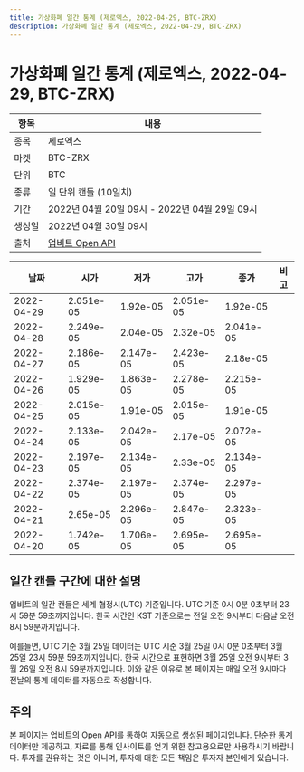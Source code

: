 ```yaml
---
title: 가상화폐 일간 통계 (제로엑스, 2022-04-29, BTC-ZRX)
description: 가상화폐 일간 통계 (제로엑스, 2022-04-29, BTC-ZRX)
---
```



가상화폐 일간 통계 (제로엑스, 2022-04-29, BTC-ZRX)
===

|항목|내용|
|--|--|
|종목|제로엑스|
|마켓|BTC-ZRX|
|단위|BTC|
|종류|일 단위 캔들 (10일치)|
|기간|2022년 04월 20일 09시 - 2022년 04월 29일 09시|
|생성일|2022년 04월 30일 09시|
|출처|[업비트 Open API](https://docs.upbit.com)|


|날짜|시가|저가|고가|종가|비고|
|--|--|--|--|--|--|
|2022-04-29|2.051e-05|1.92e-05|2.051e-05|1.92e-05|    |
|2022-04-28|2.249e-05|2.04e-05|2.32e-05|2.041e-05|    |
|2022-04-27|2.186e-05|2.147e-05|2.423e-05|2.18e-05|    |
|2022-04-26|1.929e-05|1.863e-05|2.278e-05|2.215e-05|    |
|2022-04-25|2.015e-05|1.91e-05|2.015e-05|1.91e-05|    |
|2022-04-24|2.133e-05|2.042e-05|2.17e-05|2.072e-05|    |
|2022-04-23|2.197e-05|2.134e-05|2.33e-05|2.134e-05|    |
|2022-04-22|2.374e-05|2.197e-05|2.374e-05|2.297e-05|    |
|2022-04-21|2.65e-05|2.296e-05|2.847e-05|2.323e-05|    |
|2022-04-20|1.742e-05|1.706e-05|2.695e-05|2.695e-05|    |


일간 캔들 구간에 대한 설명
---


업비트의 일간 캔들은 세계 협정시(UTC) 기준입니다. 
UTC 기준 0시 0분 0초부터 23시 59분 59초까지입니다. 
한국 시간인 KST 기준으로는 전일 오전 9시부터 다음날 오전 8시 59분까지입니다. 


예를들면, UTC 기준 3월 25일 데이터는 UTC 시준 3월 25일 0시 0분 0초부터 3월 25일 23시 59분 59초까지입니다. 
한국 시간으로 표현하면 3월 25일 오전 9시부터 3월 26일 오전 8시 59분까지입니다. 
이와 같은 이유로 본 페이지는 매일 오전 9시마다 전날의 통계 데이터를 자동으로 작성합니다. 


주의
---


본 페이지는 업비트의 Open API를 통하여 자동으로 생성된 페이지입니다. 
단순한 통계 데이터만 제공하고, 자료를 통해 인사이트를 얻기 위한 참고용으로만 사용하시기 바랍니다. 
투자를 권유하는 것은 아니며, 투자에 대한 모든 책임은 투자자 본인에게 있습니다. 
